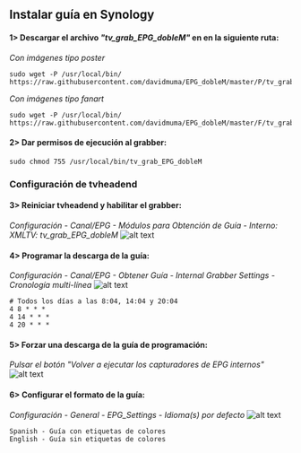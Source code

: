 ## <b>Instalar guía en Synology </B>
#### 1> Descargar el archivo <i>"tv_grab_EPG_dobleM"</i> en en la siguiente ruta:
<i>Con imágenes tipo poster</i> 
```
sudo wget -P /usr/local/bin/ https://raw.githubusercontent.com/davidmuma/EPG_dobleM/master/P/tv_grab_EPG_dobleM
```
<i>Con imágenes tipo fanart</i>
```
sudo wget -P /usr/local/bin/ https://raw.githubusercontent.com/davidmuma/EPG_dobleM/master/F/tv_grab_EPG_dobleM
```
#### 2> Dar permisos de ejecución al grabber:
```
sudo chmod 755 /usr/local/bin/tv_grab_EPG_dobleM
```
### <b>Configuración de tvheadend </B>

#### 3> Reiniciar tvheadend y habilitar el grabber:
<i>Configuración - Canal/EPG - Módulos para Obtención de Guía - Interno: XMLTV: tv_grab_EPG_dobleM</i>
![alt text](https://raw.githubusercontent.com/davidmuma/EPG_dobleM/master/Varios/tvheadend1.jpg)
#### 4> Programar la descarga de la guía:
<i>Configuración - Canal/EPG - Obtener Guía - Internal Grabber Settings - Cronología multi-línea</i>
![alt text](https://raw.githubusercontent.com/davidmuma/EPG_dobleM/master/Varios/tvheadend2.jpg)
```
# Todos los días a las 8:04, 14:04 y 20:04
4 8 * * *
4 14 * * *
4 20 * * *
```
#### 5> Forzar una descarga de la guía de programación:
<i>Pulsar el botón "Volver a ejecutar los capturadores de EPG internos"</i>
![alt text](https://raw.githubusercontent.com/davidmuma/EPG_dobleM/master/Varios/tvheadend3.jpg)
#### 6> Configurar el formato de la guía:
<i>Configuración - General - EPG_Settings - Idioma(s) por defecto</i>
![alt text](https://raw.githubusercontent.com/davidmuma/EPG_dobleM/master/Varios/tvheadend4.jpg)
```
Spanish - Guía con etiquetas de colores
English - Guía sin etiquetas de colores
```
